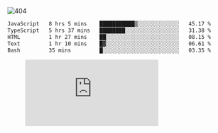 ![404](https://user-images.githubusercontent.com/378023/89412096-6f759d80-d761-11ea-8c57-84b30ef3f2b1.png)
<!--START_SECTION:waka-->

```txt
JavaScript   8 hrs 5 mins    ███████████▒░░░░░░░░░░░░░   45.17 %
TypeScript   5 hrs 37 mins   ████████░░░░░░░░░░░░░░░░░   31.38 %
HTML         1 hr 27 mins    ██░░░░░░░░░░░░░░░░░░░░░░░   08.15 %
Text         1 hr 10 mins    █▓░░░░░░░░░░░░░░░░░░░░░░░   06.61 %
Bash         35 mins         █░░░░░░░░░░░░░░░░░░░░░░░░   03.35 %
```

<!--END_SECTION:waka-->
<figure><embed src="https://wakatime.com/share/@018b853e-267a-435d-a858-33e2b098b9d7/f3c3aa68-553a-4373-a9f9-2d456f62f780.svg"></embed></figure>
